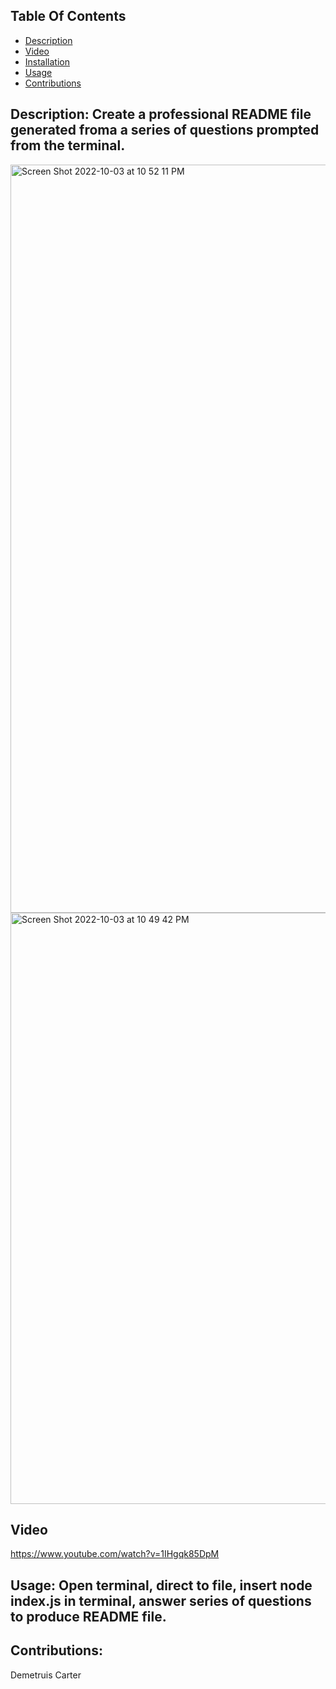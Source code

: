 ## Table Of Contents
  - [Description](#description)
  - [Video](#video)
  - [Installation](#installation)
  - [Usage](#usage)
  - [Contributions](#contribution)


  ## Description: Create a professional README file generated froma a series of questions prompted from the terminal. 
  
  
  
  
  <img width="1197" alt="Screen Shot 2022-10-03 at 10 52 11 PM" src="https://user-images.githubusercontent.com/108381693/193735539-4cd47494-d714-4027-9ce0-4f3502d1b22b.png">
  
  <img width="946" alt="Screen Shot 2022-10-03 at 10 49 42 PM" src="https://user-images.githubusercontent.com/108381693/193735429-617e0bd3-ed6b-46ae-b07c-680f43378fde.png">
  
  
  ## Video 
 https://www.youtube.com/watch?v=1IHgqk85DpM
  
  


  ## Usage: Open terminal, direct to file, insert node index.js in terminal, answer series of questions to produce README file.


  ## Contributions:
 Demetruis Carter







